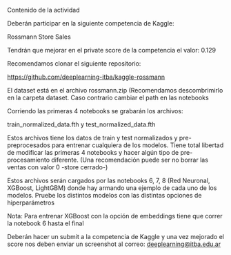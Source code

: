 Contenido de la actividad

Deberán participar en la siguiente competencia de Kaggle:

Rossmann Store Sales



Tendrán que mejorar en el private score de la competencia el valor: 0.129



Recomendamos clonar el siguiente repositorio:

https://github.com/deeplearning-itba/kaggle-rossmann



El dataset está en el archivo rossmann.zip (Recomendamos descombrimirlo en la carpeta dataset. Caso contrario cambiar el path en las notebooks



Corriendo las primeras 4 notebooks se grabarán los archivos: 

train_normalized_data.fth y test_normalized_data.fth



Estos archivos tiene los datos de train y test normalizados y pre-preprocesados para entrenar cualquiera de los modelos. Tiene total libertad de modificar las primeras 4 notebooks y hacer algún tipo de pre-procesamiento diferente. (Una recomendación puede ser no borrar las ventas con valor 0 -store cerrado-)



Estos archivos serán cargados por las notebooks 6, 7, 8 (Red Neuronal, XGBoost, LightGBM) donde hay armando una ejemplo de cada uno de los modelos. Pruebe los distintos modelos con las distintas opciones de hiperparámetros





Nota: Para entrenar XGBoost con la opción de embeddings tiene que correr la notebook 6 hasta el final



Deberán hacer un submit a la competencia de Kaggle y una vez mejorado el score nos deben enviar un screenshot al correo: deeplearning@itba.edu.ar

